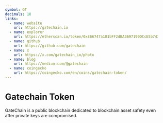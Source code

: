 ```yaml
---
symbol: GT
decimals: 18
links:
  - name: website
    url: https://gatechain.io
  - name: explorer
    url: https://etherscan.io/token/0xE66747a101bFF2dBA3697199DCcE5b743b454759
  - name: github
    url: https://github.com/gatechain
  - name: x
    url: https://x.com/gatechain_io/photo
  - name: blog
    url: https://medium.com/@gatechain
  - name: coingecko
    url: https://coingecko.com/en/coins/gatechain-token/
---
```


# Gatechain Token

GateChain is a public blockchain dedicated to blockchain asset safety even after private keys are compromised.
